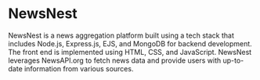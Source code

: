 # NewsNest
NewsNest is a news aggregation platform built using a tech stack that includes Node.js, Express.js, EJS, and MongoDB for backend development. The front end is implemented using HTML, CSS, and JavaScript. NewsNest leverages NewsAPI.org to fetch news data and provide users with up-to-date information from various sources.

